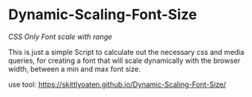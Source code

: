 # Dynamic-Scaling-Font-Size

*CSS Only Font scale with range*

This is just a simple Script to calculate out the necessary css and media queries, for creating a font that will scale dynamically with the browser width, between a min and max font size.


use tool:  https://skittlyoaten.github.io/Dynamic-Scaling-Font-Size/
